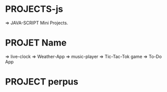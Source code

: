 # PROJECTS-js
=> JAVA-SCRIPT Mini Projects.

# PROJET Name
=> live-clock
=> Weather-App
=> music-player
=> Tic-Tac-Tok game
=> To-Do App

# PROJECT perpus
